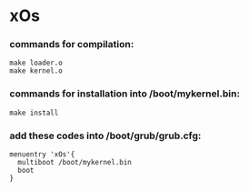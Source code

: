 # xOs
### commands for compilation:
```
make loader.o
make kernel.o
```
### commands for installation into /boot/mykernel.bin:
```
make install
```
### add these codes into /boot/grub/grub.cfg:
```
menuentry 'xOs'{
  multiboot /boot/mykernel.bin
  boot
}
```

